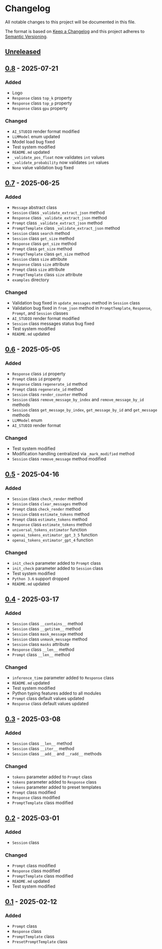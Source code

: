 # Changelog
All notable changes to this project will be documented in this file.

The format is based on [Keep a Changelog](http://keepachangelog.com/en/1.0.0/)
and this project adheres to [Semantic Versioning](http://semver.org/spec/v2.0.0.html).

## [Unreleased]
## [0.8] - 2025-07-21
### Added
- Logo
- `Response` class `top_k` property
- `Response` class `top_p` property
- `Response` class `gpu` property
### Changed
- `AI_STUDIO` render format modified
- `LLMModel` enum updated
- Model load bug fixed
- Test system modified
- `README.md` updated
- `_validate_pos_float` now validates `int` values
- `_validate_probability` now validates `int` values
- `None` value validation bug fixed
## [0.7] - 2025-06-25
### Added
- `Message` abstract class
- `Session` class `_validate_extract_json` method
- `Response` class `_validate_extract_json` method
- `Prompt` class `_validate_extract_json` method
- `PromptTemplate` class `_validate_extract_json` method
- `Session` class `search` method
- `Session` class `get_size` method
- `Response` class `get_size` method
- `Prompt` class `get_size` method
- `PromptTemplate` class `get_size` method
- `Session` class `size` attribute
- `Response` class `size` attribute
- `Prompt` class `size` attribute
- `PromptTemplate` class `size` attribute
- `examples` directory
### Changed
- Validation bug fixed in `update_messages` method in `Session` class
- Validation bug fixed in `from_json` method in `PromptTemplate`, `Response`, `Prompt`, and `Session` classes
- `AI_STUDIO` render format modified
- `Session` class messages status bug fixed
- Test system modified
- `README.md` updated
## [0.6] - 2025-05-05
### Added
- `Response` class `id` property
- `Prompt` class `id` property
- `Response` class `regenerate_id` method
- `Prompt` class `regenerate_id` method
- `Session` class `render_counter` method
- `Session` class `remove_message_by_index` and `remove_message_by_id` methods
- `Session` class `get_message_by_index`, `get_message_by_id` and `get_message` methods
- `LLMModel` enum
- `AI_STUDIO` render format
### Changed
- Test system modified
- Modification handling centralized via `_mark_modified` method
- `Session` class `remove_message` method modified
## [0.5] - 2025-04-16
### Added
- `Session` class `check_render` method
- `Session` class `clear_messages` method
- `Prompt` class `check_render` method
- `Session` class `estimate_tokens` method
- `Prompt` class `estimate_tokens` method
- `Response` class `estimate_tokens` method
- `universal_tokens_estimator` function
- `openai_tokens_estimator_gpt_3_5` function
- `openai_tokens_estimator_gpt_4` function
### Changed
- `init_check` parameter added to `Prompt` class
- `init_check` parameter added to `Session` class
- Test system modified
- `Python 3.6` support dropped
- `README.md` updated
## [0.4] - 2025-03-17
### Added
- `Session` class `__contains__` method
- `Session` class `__getitem__` method
- `Session` class `mask_message` method
- `Session` class `unmask_message` method
- `Session` class `masks` attribute
- `Response` class `__len__` method
- `Prompt` class `__len__` method
### Changed
- `inference_time` parameter added to `Response` class
- `README.md` updated
- Test system modified
- Python typing features added to all modules
- `Prompt` class default values updated
- `Response` class default values updated
## [0.3] - 2025-03-08
### Added
- `Session` class `__len__` method
- `Session` class `__iter__` method
- `Session` class `__add__` and `__radd__` methods
### Changed
- `tokens` parameter added to `Prompt` class
- `tokens` parameter added to `Response` class
- `tokens` parameter added to preset templates
- `Prompt` class modified
- `Response` class modified
- `PromptTemplate` class modified
## [0.2] - 2025-03-01
### Added
- `Session` class
### Changed
- `Prompt` class modified
- `Response` class modified
- `PromptTemplate` class modified
- `README.md` updated
- Test system modified
## [0.1] - 2025-02-12
### Added
- `Prompt` class
- `Response` class
- `PromptTemplate` class
- `PresetPromptTemplate` class


[Unreleased]: https://github.com/openscilab/memor/compare/v0.8...dev
[0.8]: https://github.com/openscilab/memor/compare/v0.7...v0.8
[0.7]: https://github.com/openscilab/memor/compare/v0.6...v0.7
[0.6]: https://github.com/openscilab/memor/compare/v0.5...v0.6
[0.5]: https://github.com/openscilab/memor/compare/v0.4...v0.5
[0.4]: https://github.com/openscilab/memor/compare/v0.3...v0.4
[0.3]: https://github.com/openscilab/memor/compare/v0.2...v0.3
[0.2]: https://github.com/openscilab/memor/compare/v0.1...v0.2
[0.1]: https://github.com/openscilab/memor/compare/6594313...v0.1